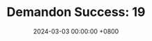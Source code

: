 ---
title: "Demandon Success: 19"
date: 2024-03-03 00:00:00 +0800
categories: [Blogging]
tag: [Blogging]
image: https://pbs.twimg.com/media/GHK4e0XWwAAMDHZ?format=jpg&name=large
---